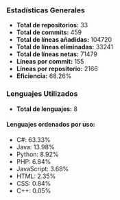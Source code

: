 <!-- #stats -->
### Estadísticas Generales
- **Total de repositorios:** 33
- **Total de commits:** 459
- **Total de líneas añadidas:** 104720
- **Total de líneas eliminadas:** 33241
- **Total de líneas netas:** 71479
- **Líneas por commit:** 155
- **Líneas por repositorio:** 2166
- **Eficiencia:** 68.26%

### Lenguajes Utilizados
- **Total de lenguajes:** 8
#### Lenguajes ordenados por uso:
  - C#: 63.33%
  - Java: 13.98%
  - Python: 8.92%
  - PHP: 6.84%
  - JavaScript: 3.68%
  - HTML: 2.35%
  - CSS: 0.84%
  - C++: 0.05%
<!-- #/stats -->

<!-- #process -->
<!--
	cores: 4
	runtime: 111.0930757522583s
-->
<!-- #/process -->
